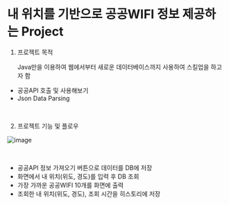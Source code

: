 # 내 위치를 기반으로 공공WIFI 정보 제공하는 Project


1. 프로젝트 목적    

    Java만을 이용하여 웹에서부터 새로운 데이터베이스까지 사용하여 스킬업을 하고자 함   

- 공공API 호출 및 사용해보기
- Json Data Parsing       

<br>

2. 프로젝트 기능 및 플로우

![image](https://user-images.githubusercontent.com/90327424/207380260-6cb86f34-4ca0-40aa-acc5-23a7522a7dab.png)

<br>

- 공공API 정보 가져오기 버튼으로 데이터를 DB에 저장
- 화면에서 내 위치(위도, 경도)를 입력 후 DB 조회
- 가장 가까운 공공WIFI 10개를 화면에 출력
- 조회한 내 위치(위도, 경도), 조회 시간을 히스토리에 저장
